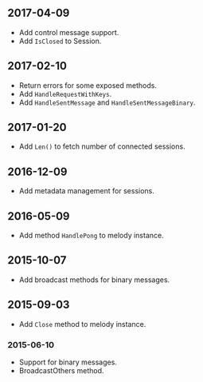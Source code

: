 ## 2017-04-09

* Add control message support.
* Add `IsClosed` to Session.

## 2017-02-10

* Return errors for some exposed methods.
* Add `HandleRequestWithKeys`.
* Add `HandleSentMessage` and `HandleSentMessageBinary`.

## 2017-01-20

* Add `Len()` to fetch number of connected sessions.

## 2016-12-09

* Add metadata management for sessions.

## 2016-05-09

* Add method `HandlePong` to melody instance.

## 2015-10-07

* Add broadcast methods for binary messages.

## 2015-09-03

* Add `Close` method to melody instance.

### 2015-06-10

* Support for binary messages.
* BroadcastOthers method.
